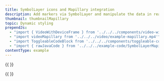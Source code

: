 ```yaml
---
title: SymbolLayer icons and Mapillary integration
description: Add markers via SymbolLayer and manipulate the data in real time. A Mapillary integration is also showcased in this example.
thumbnail: thumbnailMapillary
topic: Dynamic styling
prependJs:
  - "import { VideoWithDeviceFrame } from '../../../components/video-with-device-frame'"
  - "import videoMapillary from '../../../video/example-mapillary.mp4'"
  - "import ToggleableCodeBlock from '../../../components/toggleable-code-block'"
  - "import { rawJavaCode } from '../../../example-code/SymbolLayerMapillaryActivity.js'"
contentType: example
---
```


{{
  <VideoWithDeviceFrame
    videoFile={videoMapillary}
    rotation="vertical"
    device="pixel-2"
  />
}}

<!-- Any notes about this example would go here.  -->

{{
  <ToggleableCodeBlock
    java={rawJavaCode}
  />
}}
